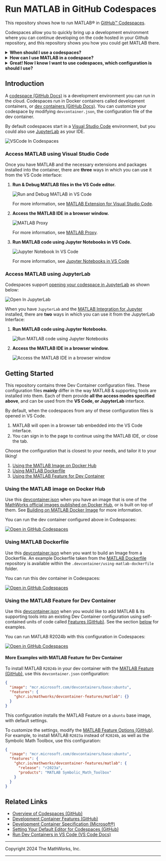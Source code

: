 # Run MATLAB in GitHub Codespaces

This repository shows how to run MATLAB&reg; in [GitHub&trade; Codespaces](https://github.com/features/codespaces).

Codespaces allow you to quickly bring up a development environment where you can continue developing on the code hosted in your Github repository, and this repository shows you how you could get MATLAB there.

<details>
<summary><b>When should I use a codespaces?</b></summary>

* Hosting your MATLAB code on a Github repository 
* Want your repo users to quickly have access to MATLAB
* Easy to bring up more complicated environments with MATLAB and other softwares like Python/R/Etc.. 
* Easy way to provide a consistent environment for students/researchers
* Integrated with GIT, and makes it easy for them to contribute to your work/ submit homework.

</details>

<details>
<summary><b>How can I use MATLAB in a codespace?</b></summary>

You can:
1. Run & Debug M files in VSCode
2. Run MATLAB Code from Jupyter Notebooks in VSCode
3. For everything else, you could switch over to using the MATLAB Desktop
4. If you prefer running JupyterLab instead of VSCode, then you can also run notebooks and switch to the desktop there.

For more on VSCode, see [Access MATLAB using Visual Studio Code](#access-matlab-using-visual-studio-code).

For JupyterLab, see [Access MATLAB using JupyterLab](#access-matlab-using-jupyterlab).

</details>

<details>
<summary><b>Great! Now I know I want to use codespaces, which configuration is should I use?</b></summary>


 * Its all down to what you need from your MATLAB.
   * If you only need MATLAB, and no other software, consider using one of the pre-built MATLAB Containers.
     * See [mathworks/matlab](https://hub.docker.com/r/mathworks/matlab)
     * Or [mathworks/matlab-deep-learning](https://hub.docker.com/r/mathworks/matlab-deep-learning)

      See the [Using the MATLAB image on Docker Hub](#using-the-matlab-image-on-docker-hub) for more info.
  
   * If you need to tailor your installation of MATLAB with specific set of toolboxes, or install other software, then you could write your own Dockerfile.
     * See [mathworks-ref-arch/matlab-dockerfile](https://github.com/mathworks-ref-arch/matlab-dockerfile)

      See the [Using MATLAB Dockerfile](#using-matlab-dockerfile) for more info.

   * Finally, if you already have devcontainer configuration and you would like to add MATLAB & its supporting tools you could use the MATLAB Feature for Devcontainers.

      See the [Using the MATLAB Feature for Dev Container](#using-the-matlab-feature-for-dev-container) for more info.
</details>

## Introduction

A [codespace (GitHub Docs)](https://docs.github.com/en/codespaces/overview) is a development environment you can run in the cloud. Codespaces run in Docker containers called development containers, or [dev containers (GitHub Docs)](https://docs.github.com/en/codespaces/setting-up-your-project-for-codespaces/adding-a-dev-container-configuration/introduction-to-dev-containers). You can customize your codespace by modifying `devcontainer.json`, the configuration file of the dev container.

By default codespaces start in a [Visual Studio Code](https://code.visualstudio.com/) environment, but you could also use [JupyterLab](https://jupyter.org) as your IDE.

![VSCode In Codespaces](img/VSCodeInCodespaces.png)

### Access MATLAB using Visual Studio Code

Once you have MATLAB and the necessary extensions and packages installed into the container, there are **three** ways in which you can use it from the VS Code interface: 

1. **Run & Debug MATLAB files in the VS Code editor.**</br>
   
   ![Run and Debug MATLAB in VS Code](img/RunAndDebugInVSCode.gif)
   
   For more information, see [MATLAB Extension for Visual Studio Code](https://github.com/mathworks/MATLAB-extension-for-vscode).


2. **Access the MATLAB IDE in a browser window.**</br>

   ![MATLAB Proxy](img/MATLABinBrowser.png)

   For more information, see [MATLAB Proxy](https://github.com/mathworks/matlab-proxy?tab=readme-ov-file#usage).

3. **Run MATLAB code using Jupyter Notebooks in VS Code.**</br>
   
   ![Jupyter Notebook In VS Code](img/JupyterNotebookInVSCode.gif)

   For more information, see [Jupyter Notebooks in VS Code](https://code.visualstudio.com/docs/datascience/jupyter-notebooks)

### Access MATLAB using JupyterLab
Codespaces support [opening your codespace in JupyterLab](https://docs.github.com/en/codespaces/developing-in-a-codespace/getting-started-with-github-codespaces-for-machine-learning#opening-your-codespace-in-jupyterlab) as shown below:

![Open In JupyterLab](img/OpenInJupyterLab.gif)


When you have `JupyterLab` and the [MATLAB Integration for Jupyter](https://github.com/mathworks/jupyter-matlab-proxy) installed, there are **two** ways in which you can use it from the JupyterLab Interface: 

1. **Run MATLAB code using Jupyter Notebooks.**</br>
   
   ![Run MATLAB code using Jupyter Notebooks](https://github.com/mathworks/jupyter-matlab-proxy/raw/main/img/JupyterKernel.gif)

2. **Access the MATLAB IDE in a browser window.**</br>
      
   ![Access the MATLAB IDE in a browser window](https://github.com/mathworks/jupyter-matlab-proxy/raw/main/img/JupyterMATLABDesktop.gif)

## Getting Started

This repository contains three Dev Container configuration files.
These configuration files **mainly** differ in the way MATLAB & supporting tools are installed into them.
Each of them provide **all the access modes specified above**, and can be used from the **VS Code, or JupyterLab** interface.

By default, when the codespaces from any of these configuration files is opened in VS Code.
1. MATLAB will open in a browser tab embedded into the VS Code interface.
2. You can sign in to the page to continue using the MATLAB IDE, or close the tab.


Choose the configuration that is closest to your needs, and tailor it to your liking!

1. [Using the MATLAB Image on Docker Hub](#using-the-matlab-image-on-docker-hub)
2. [Using MATLAB Dockerfile](#using-matlab-dockerfile)
3. [Using the MATLAB Feature for Dev Container](#using-the-matlab-feature-for-dev-container)


### Using the MATLAB image on Docker Hub

Use this [devcontainer.json](.devcontainer/devcontainer.json) when you have an image that is one of the [MathWorks official images published on Docker Hub](https://hub.docker.com/r/mathworks/matlab), or is built on top of them. See [Building on MATLAB Docker Image](https://github.com/mathworks-ref-arch/matlab-dockerfile/tree/main/alternates/building-on-matlab-docker-image) for more information.

You can run the dev container configured above in Codespaces:

[![Open in GitHub Codespaces](https://github.com/codespaces/badge.svg)](https://github.com/codespaces/new/mathworks-ref-arch/matlab-codespaces?template=false&devcontainer_path=.devcontainer%2Fdevcontainer.json)

### Using MATLAB Dockerfile

Use this [devcontainer.json](.devcontainer/using-matlab-dockerfile/devcontainer.json) when you want to build an Image from a Dockerfile.
An example Dockerfile taken from the [MATLAB Dockerfile](https://github.com/mathworks-ref-arch/matlab-dockerfile) repository is available within the `.devcontainer/using-matlab-dockerfile` folder.

You can run this dev container in Codespaces:

[![Open in GitHub Codespaces](https://github.com/codespaces/badge.svg)](https://github.com/codespaces/new/mathworks-ref-arch/matlab-codespaces?template=false&devcontainer_path=.devcontainer%2Fusing-matlab-dockerfile%2Fdevcontainer.json)

### Using the MATLAB Feature for Dev Container

Use this [devcontainer.json](.devcontainer/using-devcontainer-feature/devcontainer.json) when you would like to add MATLAB & its supporting tools into an existing Dev Container configuration using  self-contained units of code called [Features (GitHub)](https://github.com/devcontainers/features). See the section [below](#more-examples-with-matlab-feature-for-dev-container) for examples.

You can run MATLAB R2024b with this configuration in Codespaces:

[![Open in GitHub Codespaces](https://github.com/codespaces/badge.svg)](https://github.com/codespaces/new/mathworks-ref-arch/matlab-codespaces?template=false&devcontainer_path=.devcontainer%2Fusing-devcontainer-feature%2Fdevcontainer.json)

#### More Examples with MATLAB Feature for Dev Container

To install MATLAB `R2024b` in your dev container with the [MATLAB Feature (GitHub)](https://github.com/mathworks/devcontainer-features), use this `devcontainer.json` configuration:

```json
{
  "image": "mcr.microsoft.com/devcontainers/base:ubuntu",
  "features": {
    "ghcr.io/mathworks/devcontainer-features/matlab": {}
  }
}
```

This configuration installs the MATLAB Feature on a `ubuntu` base image, with default settings. 

To customize the settings, modify the [MATLAB Feature Options (GitHub)](https://github.com/mathworks/devcontainer-features/tree/main/src/matlab#options). For example, to install MATLAB `R2023a` instead of `R2024b`, as well as the Symbolic Math Toolbox, use this configuration:

```json
{
  "image": "mcr.microsoft.com/devcontainers/base:ubuntu",
  "features": {
    "ghcr.io/mathworks/devcontainer-features/matlab": {
      "release": "r2023a",
      "products": "MATLAB Symbolic_Math_Toolbox"
    }
  }
}
```


## Related Links

- [Overview of Codespaces (GitHub)](https://docs.github.com/en/codespaces/overview)
- [Development Container Features (GitHub)](https://github.com/devcontainers/features/)
- [Development Container Specification (Microsoft&reg;)](https://containers.dev/implementors/spec/)
- [Setting Your Default Editor for Codespaces (GitHub)](https://docs.github.com/en/codespaces/setting-your-user-preferences/setting-your-default-editor-for-github-codespaces)
- [Run Dev Containers in VS Code (VS Code Docs) ](https://code.visualstudio.com/docs/devcontainers/create-dev-container)

---

Copyright 2024 The MathWorks, Inc.

---
